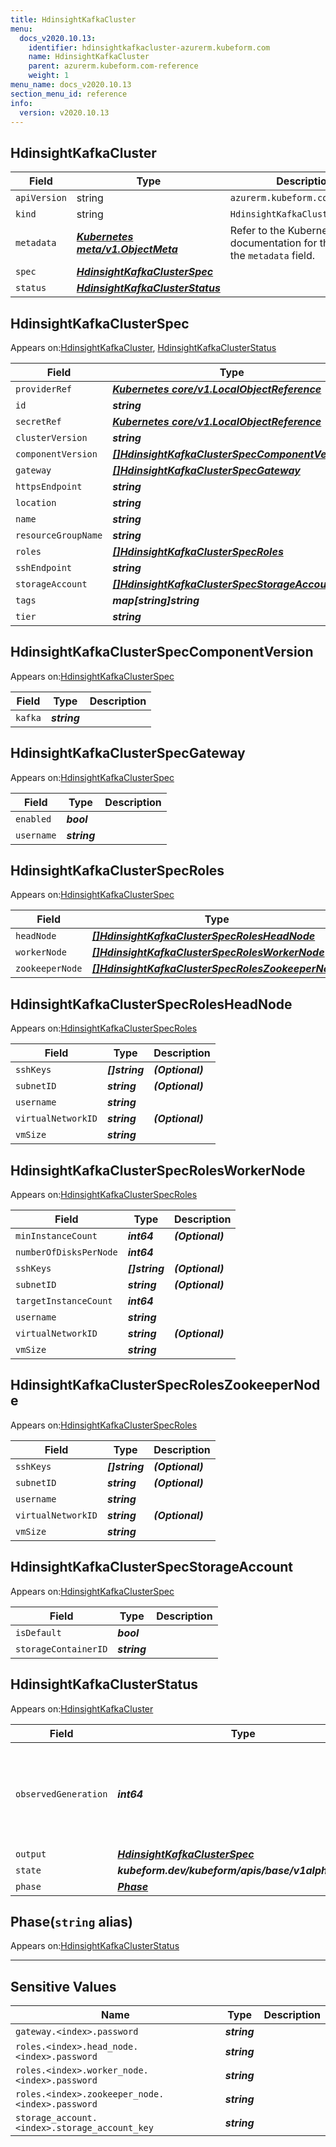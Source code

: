 ```yaml
---
title: HdinsightKafkaCluster
menu:
  docs_v2020.10.13:
    identifier: hdinsightkafkacluster-azurerm.kubeform.com
    name: HdinsightKafkaCluster
    parent: azurerm.kubeform.com-reference
    weight: 1
menu_name: docs_v2020.10.13
section_menu_id: reference
info:
  version: v2020.10.13
---
```


## HdinsightKafkaCluster
| Field | Type | Description |
| ------ | ----- | ----------- |
| `apiVersion` | string | `azurerm.kubeform.com/v1alpha1` |
|    `kind` | string | `HdinsightKafkaCluster` |
| `metadata` | ***[Kubernetes meta/v1.ObjectMeta](https://kubernetes.io/docs/reference/generated/kubernetes-api/v1.13/#objectmeta-v1-meta)***|Refer to the Kubernetes API documentation for the fields of the `metadata` field.|
| `spec` | ***[HdinsightKafkaClusterSpec](#hdinsightkafkaclusterspec)***||
| `status` | ***[HdinsightKafkaClusterStatus](#hdinsightkafkaclusterstatus)***||
## HdinsightKafkaClusterSpec

Appears on:[HdinsightKafkaCluster](#hdinsightkafkacluster), [HdinsightKafkaClusterStatus](#hdinsightkafkaclusterstatus)

| Field | Type | Description |
| ------ | ----- | ----------- |
| `providerRef` | ***[Kubernetes core/v1.LocalObjectReference](https://kubernetes.io/docs/reference/generated/kubernetes-api/v1.13/#localobjectreference-v1-core)***||
| `id` | ***string***||
| `secretRef` | ***[Kubernetes core/v1.LocalObjectReference](https://kubernetes.io/docs/reference/generated/kubernetes-api/v1.13/#localobjectreference-v1-core)***||
| `clusterVersion` | ***string***||
| `componentVersion` | ***[[]HdinsightKafkaClusterSpecComponentVersion](#hdinsightkafkaclusterspeccomponentversion)***||
| `gateway` | ***[[]HdinsightKafkaClusterSpecGateway](#hdinsightkafkaclusterspecgateway)***||
| `httpsEndpoint` | ***string***| ***(Optional)*** |
| `location` | ***string***||
| `name` | ***string***||
| `resourceGroupName` | ***string***||
| `roles` | ***[[]HdinsightKafkaClusterSpecRoles](#hdinsightkafkaclusterspecroles)***||
| `sshEndpoint` | ***string***| ***(Optional)*** |
| `storageAccount` | ***[[]HdinsightKafkaClusterSpecStorageAccount](#hdinsightkafkaclusterspecstorageaccount)***||
| `tags` | ***map[string]string***| ***(Optional)*** |
| `tier` | ***string***||
## HdinsightKafkaClusterSpecComponentVersion

Appears on:[HdinsightKafkaClusterSpec](#hdinsightkafkaclusterspec)

| Field | Type | Description |
| ------ | ----- | ----------- |
| `kafka` | ***string***||
## HdinsightKafkaClusterSpecGateway

Appears on:[HdinsightKafkaClusterSpec](#hdinsightkafkaclusterspec)

| Field | Type | Description |
| ------ | ----- | ----------- |
| `enabled` | ***bool***||
| `username` | ***string***||
## HdinsightKafkaClusterSpecRoles

Appears on:[HdinsightKafkaClusterSpec](#hdinsightkafkaclusterspec)

| Field | Type | Description |
| ------ | ----- | ----------- |
| `headNode` | ***[[]HdinsightKafkaClusterSpecRolesHeadNode](#hdinsightkafkaclusterspecrolesheadnode)***||
| `workerNode` | ***[[]HdinsightKafkaClusterSpecRolesWorkerNode](#hdinsightkafkaclusterspecrolesworkernode)***||
| `zookeeperNode` | ***[[]HdinsightKafkaClusterSpecRolesZookeeperNode](#hdinsightkafkaclusterspecroleszookeepernode)***||
## HdinsightKafkaClusterSpecRolesHeadNode

Appears on:[HdinsightKafkaClusterSpecRoles](#hdinsightkafkaclusterspecroles)

| Field | Type | Description |
| ------ | ----- | ----------- |
| `sshKeys` | ***[]string***| ***(Optional)*** |
| `subnetID` | ***string***| ***(Optional)*** |
| `username` | ***string***||
| `virtualNetworkID` | ***string***| ***(Optional)*** |
| `vmSize` | ***string***||
## HdinsightKafkaClusterSpecRolesWorkerNode

Appears on:[HdinsightKafkaClusterSpecRoles](#hdinsightkafkaclusterspecroles)

| Field | Type | Description |
| ------ | ----- | ----------- |
| `minInstanceCount` | ***int64***| ***(Optional)*** |
| `numberOfDisksPerNode` | ***int64***||
| `sshKeys` | ***[]string***| ***(Optional)*** |
| `subnetID` | ***string***| ***(Optional)*** |
| `targetInstanceCount` | ***int64***||
| `username` | ***string***||
| `virtualNetworkID` | ***string***| ***(Optional)*** |
| `vmSize` | ***string***||
## HdinsightKafkaClusterSpecRolesZookeeperNode

Appears on:[HdinsightKafkaClusterSpecRoles](#hdinsightkafkaclusterspecroles)

| Field | Type | Description |
| ------ | ----- | ----------- |
| `sshKeys` | ***[]string***| ***(Optional)*** |
| `subnetID` | ***string***| ***(Optional)*** |
| `username` | ***string***||
| `virtualNetworkID` | ***string***| ***(Optional)*** |
| `vmSize` | ***string***||
## HdinsightKafkaClusterSpecStorageAccount

Appears on:[HdinsightKafkaClusterSpec](#hdinsightkafkaclusterspec)

| Field | Type | Description |
| ------ | ----- | ----------- |
| `isDefault` | ***bool***||
| `storageContainerID` | ***string***||
## HdinsightKafkaClusterStatus

Appears on:[HdinsightKafkaCluster](#hdinsightkafkacluster)

| Field | Type | Description |
| ------ | ----- | ----------- |
| `observedGeneration` | ***int64***| ***(Optional)*** Resource generation, which is updated on mutation by the API Server.|
| `output` | ***[HdinsightKafkaClusterSpec](#hdinsightkafkaclusterspec)***| ***(Optional)*** |
| `state` | ***kubeform.dev/kubeform/apis/base/v1alpha1.State***| ***(Optional)*** |
| `phase` | ***[Phase](#phase)***| ***(Optional)*** |
## Phase(`string` alias)

Appears on:[HdinsightKafkaClusterStatus](#hdinsightkafkaclusterstatus)

---
## Sensitive Values
| Name | Type | Description |
|------|------|-------------|
| `gateway.<index>.password` | ***string*** ||
| `roles.<index>.head_node.<index>.password` | ***string*** ||
| `roles.<index>.worker_node.<index>.password` | ***string*** ||
| `roles.<index>.zookeeper_node.<index>.password` | ***string*** ||
| `storage_account.<index>.storage_account_key` | ***string*** ||
